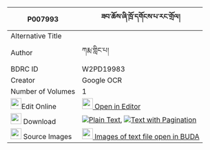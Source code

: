 |P007993|ཟབ་ཆོས་ཞི་ཁྲོ་དགོངས་པ་རང་གྲོལ། 
| --- | --- 
|Alternative Title |
|Author| ཀརྨ་གླིང་པ།
|BDRC ID | W2PD19983
|Creator | Google OCR
|Number of Volumes| 1
|<img width="25" src="https://img.icons8.com/color/25/000000/edit-property.png">Edit Online| [<img width="25" src="https://avatars.githubusercontent.com/u/45091458?s=200&v=4"> Open in Editor](http://editor.openpecha.org/P007993)
|<img width="25" src="https://img.icons8.com/fluent/48/000000/download-2.png"/>  Download | [![](https://img.icons8.com/color/20/000000/txt.png)Plain Text](https://github.com/Openpecha/P007993/releases/download/v1/zab_cho_shyi_tro_gongpa_rangdr_plain_P007993.zip), [![](https://img.icons8.com/color/20/000000/txt.png)Text with Pagination](https://github.com/Openpecha/P007993/releases/download/v1/zab_cho_shyi_tro_gongpa_rangdr_pages_P007993.zip)
|<img width="25" src="https://img.icons8.com/plasticine/100/000000/pictures-folder.png"/>  Source Images | [<img width="25" src="https://library.bdrc.io/icons/BUDA-small.svg"> Images of text file open in BUDA](https://library.bdrc.io/show/bdr:W2PD19983)